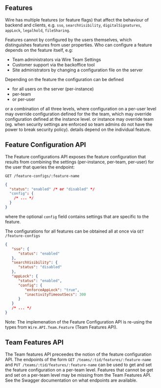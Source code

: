 ## Features

Wire has multiple features (or feature flags) that affect the behaviour of
backend and clients, e.g. `sso`, `searchVisibility`, `digitalSignatures`,
`appLock`, `legalhold`, `fileSharing`.

Features cannot by configured by the users themselves, which distinguishes
features from user properties. Who can configure a feature depends on the
feature itself, e.g:

- Team administrators via Wire Team Settings
- Customer support via the backoffice tool
- Site administrators by changing a configuration file on the server

Depending on the feature the configuration can be defined

- for all users on the server (per-instance)
- per-team
- or per-user

or a combination of all three levels, where configuration on a per-user level
may override configuration defined for the the team, which may override
configuration defined at the instance level.  or instance may override team
(eg. when security settings are enforced so team admins do not have the
power to break security policy).  details depend on the individual feature.

## Feature Configuration API

The Feature configurations API exposes the feature configuration that results
from combining the settings (per-instance, per-team, per-user) for the user that
queries the endpoint:

`GET /feature-configs/:feature-name`

```json
{
  "status": "enabled" /* or "disabled" */
  "config": {
    /* ... */
  }
}
```
where the optional `config` field contains settings that are specific to the feature.

The configurations for all features can be obtained all at once via `GET
/feature-configs`

```json
{
   "sso": {
      "status": "enabled"
   },
   "searchVisibility": {
      "status": "disabled"
   },
   "appLock": {
      "status": "enabled",
      "config": {
         "enforceAppLock": "true",
         "inactivityTimeoutSecs": 300
      }
   }
   /* ... */
}
```

Note: The implemenation of the Feature Configuration API is re-using the types
from `Wire.API.Team.Feature` (Team Features API).

## Team Features API

The Team features API preceedes the notion of the feature configuration API. The
endpoints of the form `GET /teams/:tid/features/:feature-name` and `PUT
/teams/:tid/features/:feature-name` can be used to get and set the feature
configuration on a per-team level. Features that cannot be get and set on a
per-team level may be missing from the Team Features API. See the Swagger
documentation on what endpoints are available.
